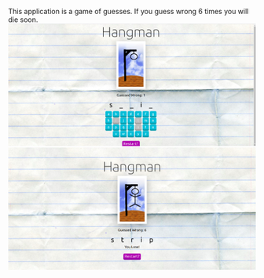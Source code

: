 This application is a game of guesses.
If you guess wrong 6 times you will die soon. 
![](hangman1.png)
![](hangman2.png)

